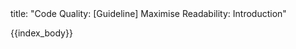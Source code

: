 <frontmatter>
title: "Code Quality: [Guideline] Maximise Readability: Introduction"
</frontmatter>

{{index_body}}
